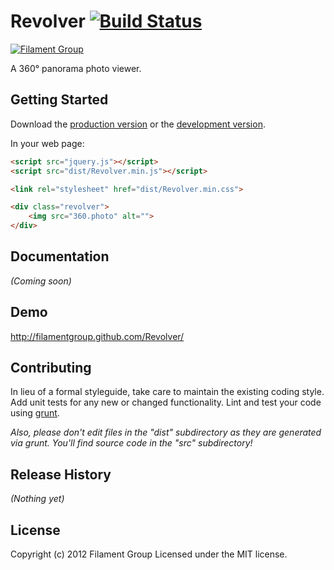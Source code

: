 # Revolver [![Build Status](https://secure.travis-ci.org/filamentgroup/Revolver.png)](http://travis-ci.org/filamentgroup/Revolver)

[![Filament Group](http://filamentgroup.com/images/fg-logo-positive-sm-crop.png) ](http://www.filamentgroup.com/)

A 360° panorama photo viewer.

## Getting Started
Download the [production version][min] or the [development version][max].

[min]: https://raw.github.com/filamentgroup/Revolver/master/dist/Revolver.min.js
[max]: https://raw.github.com/filamentgroup/Revolver/master/dist/Revolver.js

In your web page:

```html
<script src="jquery.js"></script>
<script src="dist/Revolver.min.js"></script>

<link rel="stylesheet" href="dist/Revolver.min.css">

<div class="revolver">
    <img src="360.photo" alt="">
</div>
```

## Documentation
_(Coming soon)_

## Demo
<a href="http://filamentgroup.github.com/Revolver/">http://filamentgroup.github.com/Revolver/</a>

## Contributing
In lieu of a formal styleguide, take care to maintain the existing coding style. Add unit tests for any new or changed functionality. Lint and test your code using [grunt](https://github.com/cowboy/grunt).

_Also, please don't edit files in the "dist" subdirectory as they are generated via grunt. You'll find source code in the "src" subdirectory!_

## Release History
_(Nothing yet)_

## License
Copyright (c) 2012 Filament Group
Licensed under the MIT license.

